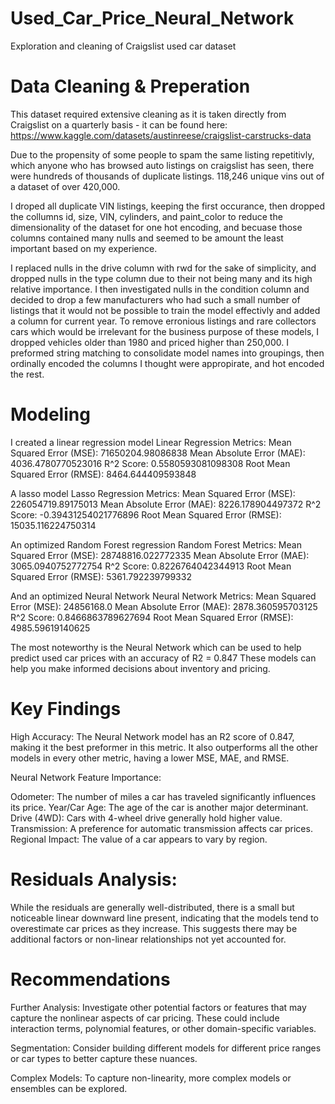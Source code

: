 # Used_Car_Price_Neural_Network
Exploration and cleaning of Craigslist used car dataset

# Data Cleaning & Preperation
This dataset required extensive cleaning as it is taken directly from Craigslist on a quarterly basis - it can be found here: https://www.kaggle.com/datasets/austinreese/craigslist-carstrucks-data

Due to the propensity of some people to spam the same listing repetitivly, which anyone who has browsed auto listings on craigslist has seen, there were hundreds of thousands of duplicate listings.  118,246 unique vins out of a dataset of over 420,000.  

I droped all duplicate VIN listings, keeping the first occurance, then dropped the collumns id, size, VIN, cylinders, and paint_color to reduce the dimensionality of the dataset for one hot encoding, and becuase those columns contained many nulls and seemed to be amount the least important based on my experience. 

I replaced nulls in the drive column with rwd for the sake of simplicity, and dropped nulls in the type column due to their not being many and its high relative importance.  I then investigated nulls in the condition column and decided to drop a few manufacturers who had such a small number of listings that it would not be possible to train the model effectivly and added a column for current year.  To remove erronious listings and rare collectors cars which would be irrelevant for the business purpose of these models, I dropped vehicles older than 1980 and priced higher than 250,000. I preformed string matching to consolidate model names into groupings, then ordinally encoded the columns I thought were appropirate, and hot encoded the rest.

# Modeling

I created a linear regression model 
Linear Regression Metrics:
Mean Squared Error (MSE): 71650204.98086838
Mean Absolute Error (MAE): 4036.4780770523016
R^2 Score: 0.5580593081098308
Root Mean Squared Error (RMSE): 8464.644409593848

A lasso model
Lasso Regression Metrics:
Mean Squared Error (MSE): 226054719.89175013
Mean Absolute Error (MAE): 8226.178904497372
R^2 Score: -0.39431254021776896
Root Mean Squared Error (RMSE): 15035.116224750314

An optimized Random Forest regression
Random Forest Metrics:
Mean Squared Error (MSE): 28748816.022772335
Mean Absolute Error (MAE): 3065.0940752772754
R^2 Score: 0.8226764042344913
Root Mean Squared Error (RMSE): 5361.792239799332

And an optimized Neural Network
Neural Network Metrics:
Mean Squared Error (MSE): 24856168.0
Mean Absolute Error (MAE): 2878.360595703125
R^2 Score: 0.8466863789627694
Root Mean Squared Error (RMSE): 4985.59619140625

The most noteworthy is the Neural Network which can be used to help predict used car prices with an accuracy of R2 = 0.847 
These models can help you make informed decisions about inventory and pricing.

# Key Findings
High Accuracy: The Neural Network model has an 
R2 score of 0.847, making it the best preformer in this metric.  It also outperforms all the other models in every other metric, having a lower MSE, MAE, and RMSE.

Neural Network Feature Importance:

Odometer: The number of miles a car has traveled significantly influences its price.
Year/Car Age: The age of the car is another major determinant.
Drive (4WD): Cars with 4-wheel drive generally hold higher value.
Transmission: A preference for automatic transmission affects car prices.
Regional Impact: The value of a car appears to vary by region.

# Residuals Analysis: 
While the residuals are generally well-distributed, there is a small but noticeable linear downward line present, indicating that the models tend to overestimate car prices as they increase. This suggests there may be additional factors or non-linear relationships not yet accounted for.

# Recommendations
Further Analysis: Investigate other potential factors or features that may capture the nonlinear aspects of car pricing. These could include interaction terms, polynomial features, or other domain-specific variables.

Segmentation: Consider building different models for different price ranges or car types to better capture these nuances.

Complex Models: To capture non-linearity, more complex models or ensembles can be explored.
